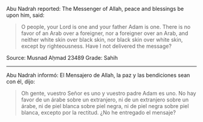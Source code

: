 Abu Nadrah reported: The Messenger of Allah, peace and blessings be upon him, said:
> O people, your Lord is one and your father Adam is one. There is no favor of an Arab over a foreigner, nor a foreigner over an Arab, and neither white skin over black skin, nor black skin over white skin, except by righteousness. Have I not delivered the message?

Source: Musnad Aḥmad 23489
Grade: Sahih

<hr>

Abu Nadrah informó: El Mensajero de Allah, la paz y las bendiciones sean con él, dijo:

> Oh gente, vuestro Señor es uno y vuestro padre Adam es uno. No hay favor de un árabe sobre un extranjero, ni de un extranjero sobre un árabe, ni de piel blanca sobre piel negra, ni de piel negra sobre piel blanca, excepto por la rectitud. ¿No he entregado el mensaje?